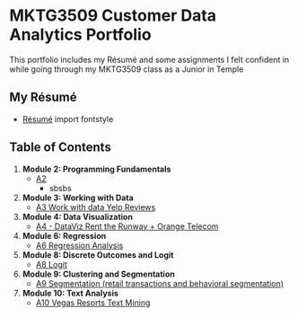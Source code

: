 
# MKTG3509 Customer Data Analytics Portfolio
This portfolio includes my Résumé and some assignments I felt confident in while going through my MKTG3509 class as a Junior in Temple 
## My Résumé
- [Résumé](https://colab.research.google.com/drive/1Qq63GhIxUMZvmlXdOVoeYWJPC_Ijhos3?usp=sharing)
import fontstyle
  
## Table of Contents
1. **Module 2: Programming Fundamentals**
   - [A2](https://colab.research.google.com/drive/1KvWE6CdmgMcOAorS1X8RJ3R_9BuivLjt?usp=sharing)
      - sbsbs
2. **Module 3: Working with Data**
   - [A3 Work with data Yelp Reviews](https://colab.research.google.com/drive/1IzqoBYwgGRpmUFJ5LR5YGdjfFMopK9Y5?usp=sharing)
3. **Module 4: Data Visualization**
   - [A4 - DataViz Rent the Runway + Orange Telecom](https://colab.research.google.com/drive/1Jtee7i0VV_GVPHMHR7MG7WygF-7SlyUw?usp=sharing)
4. **Module 6: Regression**
   - [A6 Regression Analysis](https://colab.research.google.com/drive/1CCSL48zdQDioUCPouJvSPdsc8Dgbiazw?usp=sharing)
5. **Module 8: Discrete Outcomes and Logit**
   - [A8 Logit](https://colab.research.google.com/drive/1_GyXvO-qkwQBsvikIL21NpmtQ_Ubkf8N?usp=sharing)
6. **Module 9: Clustering and Segmentation**
   - [A9 Segmentation (retail transactions and behavioral segmentation)](https://colab.research.google.com/drive/1930t3ARXWLQTs6dZmhpHEo7BHxhn9vcF?usp=sharing)
7. **Module 10: Text Analysis**
    - [A10 Vegas Resorts Text Mining](https://colab.research.google.com/drive/1tz98EZxGKKkVY6oy5lE5FWYqi5Sr7kuQ?usp=sharing)
